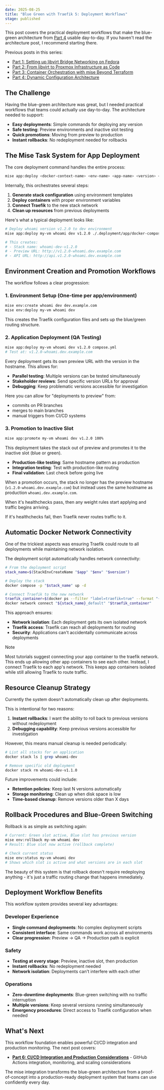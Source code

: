 ```yaml
---
date: 2025-08-25
title: "Blue Green with Traefik 5: Deployment Workflows"
stage: published
---
```


This post covers the practical deployment workflows that make the blue-green architecture from [Part 4](/posts/2025-08-22-blue-green-with-traefik-part-4-architecture) usable day-to-day. If you haven't read the architecture post, I recommend starting there.

Previous posts in this series:
- [Part 1: Setting up libvirt Bridge Networking on Fedora](/b/2025-08-02-blue-green-with-traefik-part-1-libvirt-networking)
- [Part 2: From libvirt to Proxmox Infrastructure as Code](/b/2025-08-15-blue-green-with-traefik-part-2-proxmox-pivot)
- [Part 3: Container Orchestration with mise Beyond Terraform](/b/2025-08-20-blue-green-with-traefik-part-3-container-orchestration)
- [Part 4: Dynamic Configuration Architecture](/b/2025-08-22-blue-green-with-traefik-part-4-architecture)

## The Challenge

Having the blue-green architecture was great, but I needed practical workflows that teams could actually use day-to-day. The architecture needed to support:

- **Easy deployments**: Simple commands for deploying any version
- **Safe testing**: Preview environments and inactive slot testing
- **Quick promotions**: Moving from preview to production
- **Instant rollbacks**: No redeployment needed for rollbacks

## The Mise Task System for App Deployment

The core deployment command handles the entire process:

```bash
mise app:deploy <docker-context-name> <env-name> <app-name> <version> <docker-compose-path>
```

Internally, this orchestrates several steps:

1. **Generate stack configuration** using environment templates
2. **Deploy containers** with proper environment variables
3. **Connect Traefik** to the new stack network
4. **Clean up resources** from previous deployments

Here's what a typical deployment looks like:

```bash
# Deploy whoami version v1.2.0 to dev environment
mise app:deploy my-vm whoami dev v1.2.0 ./.deployment/app/docker-compose.yml

# This creates:
# - Stack name: whoami-dev-v1.2.0
# - Preview URL: http://v1.2.0-whoami.dev.example.com
# - API URL: http://api.v1.2.0-whoami.dev.example.com
```

## Environment Creation and Promotion Workflows

The workflow follows a clear progression:

### 1. Environment Setup (One-time per app/environment)

```bash
mise env:create whoami dev dev.example.com
mise env:deploy my-vm whoami dev
```

This creates the Traefik configuration files and sets up the blue/green routing structure.

### 2. Application Deployment (QA Testing)

```bash
mise app:deploy my-vm whoami dev v1.2.0 compose.yml
# Test at: v1.2.0-whoami.dev.example.com
```

Every deployment gets its own preview URL with the version in the hostname. This allows for:
- **Parallel testing**: Multiple versions can be tested simultaneously
- **Stakeholder reviews**: Send specific version URLs for approval
- **Debugging**: Keep problematic versions accessible for investigation

Here you can allow for "deployments to preview" from:

- commits on PR branches
- merges to main branches
- manual triggers from CI/CD systems

### 3. Promotion to Inactive Slot

```bash
mise app:promote my-vm whoami dev v1.2.0 100%
```

This deployment takes the stack out of preview and promotes it to the inactive slot (blue or green).
- **Production-like testing**: Same hostname pattern as production
- **Integration testing**: Test with production-like routing
- **Final validation**: Last check before going live

When a promotion occurs, the stack no longer has the preview hostname (`v1.2.0-whoami.dev.example.com`) but instead uses the same hostname as production `whoami.dev.example.com`.

When it's healthchecks pass, then any weight rules start applying and traffic begins arriving.

If it's healthchecks fail, then Traefik never routes traffic to it.


## Automatic Docker Network Connectivity

One of the trickiest aspects was ensuring Traefik could route to all deployments while maintaining network isolation.

The deployment script automatically handles network connectivity:

```bash
# From the deployment script
stack_name=$(StackEnvCreateName "$app" "$env" "$version")

# Deploy the stack
docker compose -p "$stack_name" up -d

# Connect Traefik to the new network
traefik_container=$(docker ps --filter "label=traefik=true" --format "{{.Names}}")
docker network connect "${stack_name}_default" "$traefik_container"
```

This approach ensures:
- **Network isolation**: Each deployment gets its own isolated network
- **Traefik access**: Traefik can reach all deployments for routing
- **Security**: Applications can't accidentally communicate across deployments

> [!NOTE]
> Most tutorials suggest connecting your app container to the traefik network. This ends up allowing other app containers to see each other. Instead, I connect Traefik to each app's network. This keeps app containers isolated while still allowing Traefik to route traffic.

## Resource Cleanup Strategy

Currently the system doesn't automatically clean up after deployments.

This is intentional for two reasons:

1. **Instant rollbacks**: I want the ability to roll back to previous versions without redeployment
2. **Debugging capability**: Keep previous versions accessible for investigation

However, this means manual cleanup is needed periodically:

```bash
# List all stacks for an application
docker stack ls | grep whoami-dev

# Remove specific old deployment
docker stack rm whoami-dev-v1.1.0
```

Future improvements could include:
- **Retention policies**: Keep last N versions automatically
- **Storage monitoring**: Clean up when disk space is low
- **Time-based cleanup**: Remove versions older than X days

## Rollback Procedures and Blue-Green Switching

Rollback is as simple as switching again:

```bash
# Current: Green slot active, Blue slot has previous version
mise env:rollback my-vm whoami dev
# Result: Blue slot now active (rollback complete)

# Check current status
mise env:status my-vm whoami dev
# Shows which slot is active and what versions are in each slot
```

The beauty of this system is that rollback doesn't require redeploying anything - it's just a traffic routing change that happens immediately.


## Deployment Workflow Benefits

This workflow system provides several key advantages:

### Developer Experience
- **Single command deployments**: No complex deployment scripts
- **Consistent interface**: Same commands work across all environments
- **Clear progression**: Preview → QA → Production path is explicit

### Safety
- **Testing at every stage**: Preview, inactive slot, then production
- **Instant rollbacks**: No redeployment needed
- **Network isolation**: Deployments can't interfere with each other

### Operations
- **Zero-downtime deployments**: Blue-green switching with no traffic interruption
- **Multiple versions**: Keep several versions running simultaneously
- **Emergency procedures**: Direct access to Traefik configuration when needed

## What's Next

This workflow foundation enables powerful CI/CD integration and production monitoring. The next post covers:

- **[Part 6: CI/CD Integration and Production Considerations](/b/2025-09-01-blue-green-with-traefik-part-6-cicd-production)** - GitHub Actions integration, monitoring, and scaling considerations

The mise integration transforms the blue-green architecture from a proof-of-concept into a production-ready deployment system that teams can use confidently every day.